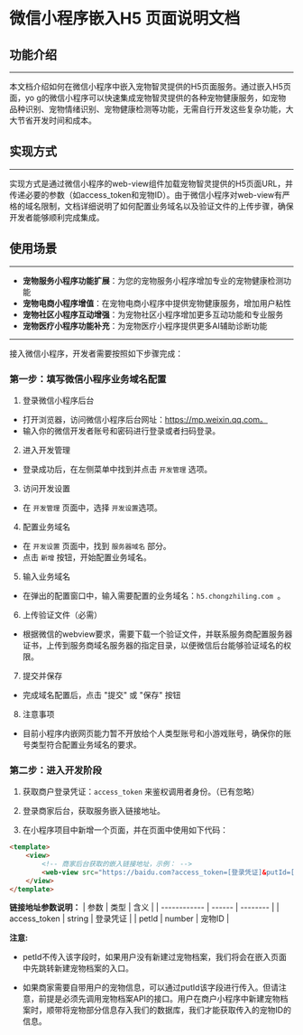 # 微信小程序嵌入H5 页面说明文档

## 功能介绍
---
本文档介绍如何在微信小程序中嵌入宠物智灵提供的H5页面服务。通过嵌入H5页面，yo g的微信小程序可以快速集成宠物智灵提供的各种宠物健康服务，如宠物品种识别、宠物情绪识别、宠物健康检测等功能，无需自行开发这些复杂功能，大大节省开发时间和成本。

## 实现方式
---
实现方式是通过微信小程序的web-view组件加载宠物智灵提供的H5页面URL，并传递必要的参数（如access_token和宠物ID）。由于微信小程序对web-view有严格的域名限制，文档详细说明了如何配置业务域名以及验证文件的上传步骤，确保开发者能够顺利完成集成。

## 使用场景
---
- **宠物服务小程序功能扩展**：为您的宠物服务小程序增加专业的宠物健康检测功能
- **宠物电商小程序增值**：在宠物电商小程序中提供宠物健康服务，增加用户粘性
- **宠物社区小程序互动增强**：为宠物社区小程序增加更多互动功能和专业服务
- **宠物医疗小程序功能补充**：为宠物医疗小程序提供更多AI辅助诊断功能

---
接入微信小程序，开发者需要按照如下步骤完成：

### 第一步：填写微信小程序业务域名配置
1. 登录微信小程序后台
- 打开浏览器，访问微信小程序后台网址：https://mp.weixin.qq.com。
- 输入你的微信开发者账号和密码进行登录或者扫码登录。

2. 进入开发管理
- 登录成功后，在左侧菜单中找到并点击 ` 开发管理 ` 选项。

3. 访问开发设置
- 在 ` 开发管理 ` 页面中，选择 ` 开发设置 `选项。

4. 配置业务域名
- 在 ` 开发设置 ` 页面中，找到 ` 服务器域名 ` 部分。
- 点击 `新增` 按钮，开始配置业务域名。

5. 输入业务域名
- 在弹出的配置窗口中，输入需要配置的业务域名：`h5.chongzhiling.com `。

6. 上传验证文件（必需）
- 根据微信的webview要求，需要下载一个验证文件，并联系服务商配置服务器证书，上传到服务商域名服务器的指定目录，以便微信后台能够验证域名的权限。

7. 提交并保存
- 完成域名配置后，点击 "提交" 或 "保存" 按钮

8. 注意事项
- 目前小程序内嵌网页能力暂不开放给个人类型账号和小游戏账号，确保你的账号类型符合配置业务域名的要求。

### 第二步：进入开发阶段
1. 获取商户登录凭证：`access_token` 来鉴权调用者身份。（已有忽略）

2. 登录商家后台，获取服务嵌入链接地址。

3. 在小程序项目中新增一个页面，并在页面中使用如下代码：
```html
<template>
    <view>
        <!-- 商家后台获取的嵌入链接地址，示例： -->
        <web-view src="https://baidu.com?access_token=[登录凭证]&putId=[宠物Id]" />
    </view>
</template>
```

**链接地址参数说明：**
| 参数         | 类型   | 含义     |
| ------------ | ------ | -------- |
| access_token | string | 登录凭证 |
| petId        | number | 宠物ID   |

**注意:**

- petId不传入该字段时，如果用户没有新建过宠物档案，我们将会在嵌入页面中先跳转新建宠物档案的入口。

- 如果商家需要自带用户的宠物信息，可以通过putId该字段进行传入。但请注意，前提是必须先调用宠物档案API的接口。用户在商户小程序中新建宠物档案时，顺带将宠物部分信息存入我们的数据库，我们才能获取传入的宠物ID的信息。